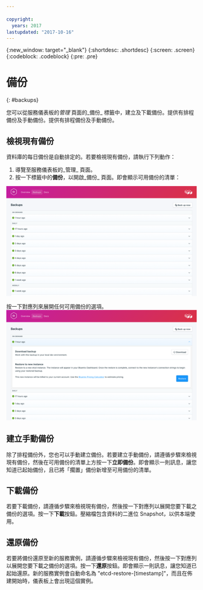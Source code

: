 ```yaml
---

copyright:
  years: 2017
lastupdated: "2017-10-16"
---
```


{:new_window: target="_blank"}
{:shortdesc: .shortdesc}
{:screen: .screen}
{:codeblock: .codeblock}
{:pre: .pre}

# 備份
{: #backups}

您可以從服務儀表板的*管理* 頁面的_備份_ 標籤中，建立及下載備份。提供有排程備份及手動備份。提供有排程備份及手動備份。

## 檢視現有備份

資料庫的每日備份是自動排定的。若要檢視現有備份，請執行下列動作：

1. 導覽至服務儀表板的_管理_ 頁面。
2. 按一下標籤中的**備份**，以開啟_備份_ 頁面。即會顯示可用備份的清單：

  ![可用備份](./images/etcd-backups-show.png "可用備份的清單。")

按一下對應列來展開任何可用備份的選項。
  ![備份選項](./images/etcd-backups-options.png "備份的選項。") 

## 建立手動備份

除了排程備份外，您也可以手動建立備份。若要建立手動備份，請遵循步驟來檢視現有備份，然後在可用備份的清單上方按一下**立即備份**。即會顯示一則訊息，讓您知道已起始備份，且已將「擱置」備份新增至可用備份的清單。

## 下載備份

若要下載備份，請遵循步驟來檢視現有備份，然後按一下對應列以展開您要下載之備份的選項。按一下**下載**按鈕。壓縮檔包含資料的二進位 Snapshot，以供本端使用。

## 還原備份
若要將備份還原至新的服務實例，請遵循步驟來檢視現有備份，然後按一下對應列以展開您要下載之備份的選項。按一下**還原**按鈕。即會顯示一則訊息，讓您知道已起始還原。新的服務實例會自動命名為 "etcd-restore-[timestamp]"，而且在佈建開始時，儀表板上會出現這個實例。

